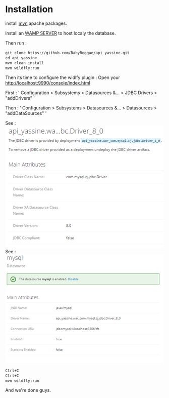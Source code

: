 
# Installation
install [mvn](https://maven.apache.org/install.html) apache packages.

install an [WAMP SERVER](https://www.wampserver.com/) to host localy the database.

Then run : 

```CLI
git clone https://github.com/BabyReggae/api_yassine.git
cd api_yassine
mvn clean install
mvn wildfly:run
```

Then its time to configure the widlfy plugin : 
Open your [http://localhost:9990/console/index.html](http://localhost:9990/console/index.html)


First : ' Configuration > Subsystems > Datasources &... > JDBC Drivers > "addDrivers" '

Then : 
' Configuration > Subsystems > Datasources &... > Datasources > "addDataSources" '


See : ![WILD_FLY_PLUGIN](wildfly_plugin.PNG) 
See : ![WILD_FLY_CONF](wildfly_conf.PNG)

```CLI
Ctrl+C
Ctrl+C
mvn wildfly:run
```

And we're done guys.